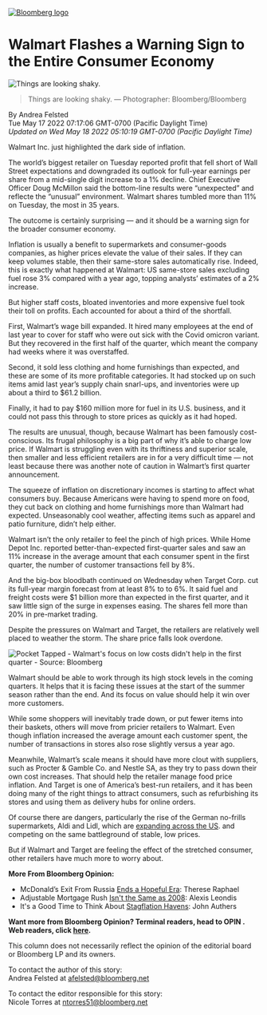 

[![Bloomberg logo](https://data.bloomberglp.com/company/sites/51/2019/08/og-image-generic-lp.png)](https://www.bloomberg.com/)

# Walmart Flashes a Warning Sign to the Entire Consumer Economy

![Things are looking shaky.](https://assets.bwbx.io/images/users/iqjWHBFdfxIU/i8yJAjhJbhZY/v1/-1x-1.jpg)

> Things are looking shaky. — Photographer: Bloomberg/Bloomberg

By Andrea Felsted  
Tue May 17 2022 07:17:06 GMT-0700 (Pacific Daylight Time)  
*Updated on Wed May 18 2022 05:10:19 GMT-0700 (Pacific Daylight Time)*

Walmart Inc. just highlighted the dark side of inflation.

The world’s biggest retailer on Tuesday reported profit that fell short of Wall Street expectations and downgraded its outlook for full-year earnings per share from a mid-single digit increase to a 1% decline. Chief Executive Officer Doug McMillon said the bottom-line results were “unexpected” and reflecte the “unusual” environment. Walmart shares tumbled more than 11% on Tuesday, the most in 35 years.

The outcome is certainly surprising — and it should be a warning sign for the broader consumer economy.

Inflation is usually a benefit to supermarkets and consumer-goods companies, as higher prices elevate the value of their sales. If they can keep volumes stable, then their same-store sales automatically rise. Indeed, this is exactly what happened at Walmart: US same-store sales excluding fuel rose 3% compared with a year ago, topping analysts’ estimates of a 2% increase.

But higher staff costs, bloated inventories and more expensive fuel took their toll on profits. Each accounted for about a third of the shortfall.

First, Walmart’s wage bill expanded. It hired many employees at the end of last year to cover for staff who were out sick with the Covid omicron variant. But they recovered in the first half of the quarter, which meant the company had weeks where it was overstaffed.

Second, it sold less clothing and home furnishings than expected, and these are some of its more profitable categories. It had stocked up on such items amid last year’s supply chain snarl-ups, and inventories were up about a third to $61.2 billion.

Finally, it had to pay $160 million more for fuel in its U.S. business, and it could not pass this through to store prices as quickly as it had hoped.

The results are unusual, though, because Walmart has been famously cost-conscious. Its frugal philosophy is a big part of why it’s able to charge low price. If Walmart is struggling even with its thriftiness and superior scale, then smaller and less efficient retailers are in for a very difficult time — not least because there was another note of caution in Walmart’s first quarter announcement.

The squeeze of inflation on discretionary incomes is starting to affect what consumers buy. Because Americans were having to spend more on food, they cut back on clothing and home furnishings more than Walmart had expected. Unseasonably cool weather, affecting items such as apparel and patio furniture, didn’t help either.

Walmart isn’t the only retailer to feel the pinch of high prices. While Home Depot Inc. reported better-than-expected first-quarter sales and saw an 11% increase in the average amount that each consumer spent in the first quarter, the number of customer transactions fell by 8%.

And the big-box bloodbath continued on Wednesday when Target Corp. cut its full-year margin forecast from at least 8% to to 6%. It said fuel and freight costs were $1 billion more than expected in the first quarter, and it saw little sign of the surge in expenses easing. The shares fell more than 20% in pre-market trading.

Despite the pressures on Walmart and Target, the retailers are relatively well placed to weather the storm. The share price falls look overdone.

![Pocket Tapped - Walmart's focus on low costs didn't help in the first quarter - Source: Bloomberg](https://assets.bwbx.io/images/users/iqjWHBFdfxIU/ixVSpOB_RdMQ/v0/-1x-1.png)

Walmart should be able to work through its high stock levels in the coming quarters. It helps that it is facing these issues at the start of the summer season rather than the end. And its focus on value should help it win over more customers.

While some shoppers will inevitably trade down, or put fewer items into their baskets, others will move from pricier retailers to Walmart. Even though inflation increased the average amount each customer spent, the number of transactions in stores also rose slightly versus a year ago.

Meanwhile, Walmart’s scale means it should have more clout with suppliers, such as Procter & Gamble Co. and Nestle SA, as they try to pass down their own cost increases. That should help the retailer manage food price inflation. And Target is one of America’s best-run retailers, and it has been doing many of the right things to attract consumers, such as refurbishing its stores and using them as delivery hubs for online orders.

Of course there are dangers, particularly the rise of the German no-frills supermarkets, Aldi and Lidl, which are [ expanding across the US](https://www.bloomberg.com/opinion/articles/2022-04-18/inflation-helps-discount-stores-aldi-lidl-gain-on-walmart-target-in-america). and competing on the same battleground of stable, low prices.

But if Walmart and Target are feeling the effect of the stretched consumer, other retailers have much more to worry about.

**More From Bloomberg Opinion:**

-   McDonald’s Exit From Russia [ Ends a Hopeful Era](https://www.bloomberg.com/opinion/articles/2022-05-16/mcdonald-s-quits-russia-and-new-iron-curtain-descends): Therese Raphael
-   Adjustable Mortgage Rush [ Isn't the Same as 2008](https://www.bloomberg.com/opinion/articles/2022-05-17/adjustable-rate-mortgages-are-popular-with-homebuyers-again): Alexis Leondis
-   It's a Good Time to Think About [ Stagflation Havens](https://www.bloomberg.com/opinion/articles/2022-05-16/stagflation-hedges-are-cheap-as-china-xx-recession-risks): John Authers

**Want more from Bloomberg Opinion? Terminal readers, head to OPIN <GO>. Web readers, click [here](https://www.bloomberg.com/opinion).**

This column does not necessarily reflect the opinion of the editorial board or Bloomberg LP and its owners.

To contact the author of this story:  
Andrea Felsted at [afelsted@bloomberg.net](mailto:afelsted@bloomberg.net)

To contact the editor responsible for this story:  
Nicole Torres at [ntorres51@bloomberg.net](mailto:ntorres51@bloomberg.net)